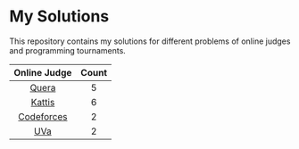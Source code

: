 # My Solutions

This repository contains my solutions for different problems of online judges and programming tournaments.

|        Online Judge        | Count |
| :------------------------: | :---: |
|      [Quera](./quera)      |   5   |
|     [Kattis](./kattis)     |   6   |
| [Codeforces](./codeforces) |   2   |
|        [UVa](./uva)        |   2   |
